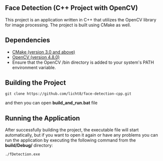 ## Face Detection (C++ Project with OpenCV)
This project is an application written in C++ that utilizes the OpenCV library for image processing. 
The project is built using CMake as well.

## Dependencies
* [CMake (version 3.0 and above)](https://cmake.org/download/)
* [OpenCV (version 4.8.0)](https://opencv.org/releases/)
* Ensure that the OpenCV /bin directory is added to your system's PATH environment variable.

## Building the Project
```
git clone https://github.com/licht8/face-detection-cpp.git
```
and then you can open **build_and_run.bat** file

## Running the Application
After successfully building the project, the executable file will start automatically, but if you want to open it again or have any problems you can run the application by executing the following command from the **build/Debug/** directory:
```
./fDetection.exe
```
